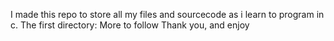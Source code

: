 I made this repo to store all my files and sourcecode as i learn to program in c.
The first directory:
More to follow Thank you, and enjoy
